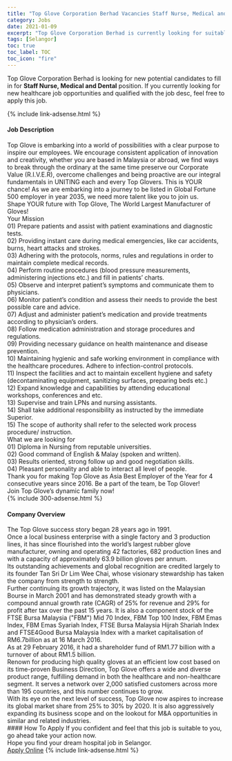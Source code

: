 ```yaml
---
title: "Top Glove Corporation Berhad Vacancies Staff Nurse, Medical and Dental" 
category: Jobs 
date: 2021-01-09 
excerpt: "Top Glove Corporation Berhad is currently looking for suitable person to fill in the Staff Nurse, Medical and Dental which positioned at Selangor" 
tags: [Selangor] 
toc: true 
toc_label: TOC 
toc_icon: "fire" 
--- 
```


<p>Top Glove Corporation Berhad is looking for new potential candidates to fill in for <b>Staff Nurse, Medical and Dental</b> position. If you currently looking for new healthcare job opportunities and qualified with the job desc, feel free to apply this job.
</p>{% include link-adsense.html %} 
<div><div><h4>Job Description</h4></div><div><div><span><div><div><div>Top Glove is embarking into a world of possibilities with a clear purpose to inspire our employees. We encourage consistent application of innovation and creativity, whether you are based in Malaysia or abroad, we find ways to break through the ordinary at the same time preserve our Corporate Value (R.I.V.E.R), overcome challenges and being proactive are our integral fundamentals in UNITING each and every Top Glovers. This is YOUR chance! As we are embarking into a journey to be listed in Global Fortune 500 employer in year 2035, we need more talent like you to join us.</div><div>Shape YOUR future with Top Glove, The World Largest Manufacturer of Gloves!</div><div>Your Mission</div><div>01) Prepare patients and assist with patient examinations and diagnostic tests.<br>02) Providing instant care during medical emergencies, like car accidents, burns, heart attacks and strokes.<br>03) Adhering with the protocols, norms, rules and regulations in order to maintain complete medical records.<br>04) Perform routine procedures (blood pressure measurements, administering injections etc.) and fill in patients&#8217; charts.<br>05) Observe and interpret patient&#8217;s symptoms and communicate them to physicians.<br>06) Monitor patient&#8217;s condition and assess their needs to provide the best possible care and advice.<br>07) Adjust and administer patient&#8217;s medication and provide treatments according to physician&#8217;s orders.<br>08) Follow medication administration and storage procedures and regulations.<br>09) Providing necessary guidance on health maintenance and disease prevention.<br>10) Maintaining hygienic and safe working environment in compliance with the healthcare procedures. Adhere to infection-control protocols.<br>11) Inspect the facilities and act to maintain excellent hygiene and safety (decontaminating equipment, sanitizing surfaces, preparing beds etc.)<br>12) Expand knowledge and capabilities by attending educational workshops, conferences and etc.<br>13) Supervise and train LPNs and nursing assistants.<br>14) Shall take additional responsibility as instructed by the immediate Superior.<br>15) The scope of authority shall refer to the selected work process procedure/ instruction.</div><div>What we are looking for</div><div>01) Diploma in Nursing from reputable universities.<br>02) Good command of English &amp; Malay (spoken and written).<br>03) Results oriented, strong follow up and good negotiation skills.<br>04) Pleasant personality and able to interact all level of people.</div><div><div>Thank you for making Top Glove as Asia Best Employer of the Year for 4 consecutive years since 2016. Be a part of the team, be Top Glover!</div><div>Join Top Glove&#8217;s dynamic family now!</div></div></div></div></span></div></div></div> 
{% include 300-adsense.html %} 
<div><div><h4>Company Overview</h4></div><div><div><span><div><div>
<div>
		The Top Glove success story began 28 years ago in 1991.</div>
<div>
		Once a local business enterprise with a single factory and 3 production lines, it has since flourished into the world&#8217;s largest rubber glove manufacturer, owning and operating&#160;42 factories,&#160;682 production lines and with a capacity of approximately&#160;63.9 billion gloves per annum.</div>
<div>
		Its outstanding achievements and global recognition are credited largely to its founder Tan Sri Dr Lim Wee Chai, whose visionary stewardship has taken the company from strength to strength.</div>
<div>
		Further continuing its growth trajectory, it was listed on the Malaysian Bourse in March 2001 and has demonstrated steady growth with a compound annual growth rate (CAGR) of 25% for revenue and 29% for profit after tax over the past 15 years. It is also a component stock of the FTSE Bursa Malaysia ("FBM") Mid 70 Index, FBM Top 100 Index, FBM Emas Index, FBM Emas Syariah Index, FTSE Bursa Malaysia Hijrah Shariah Index and FTSE4Good Bursa Malaysia Index with a market capitalisation of RM6.7billion as at 16 March 2016.</div>
<div>
		As at 29 February 2016, it had a shareholder fund of RM1.77 billion with a turnover of about RM1.5 billion.</div>
<div>
		Renown for producing high quality gloves at an efficient low cost based on its time-proven Business Direction, Top Glove offers a wide and diverse product range, fulfilling demand in both the healthcare and non-healthcare segment. It serves a network over 2,000 satisfied customers across more than 195 countries, and this number continues to grow.</div>
<div>
		With its eye on the next level of success, Top Glove now aspires to increase its global market share from 25% to 30% by 2020. It is also aggressively expanding its business scope and on the lookout for M&amp;A opportunities in similar and related industries.</div>
</div></div></span></div></div></div> 
#### How To Apply 
If you confident and feel that this job is suitable to you, go ahead take your action now. <br/> 
Hope you find your dream hospital job in Selangor. <br/> 
<a href="https://www.jobstreet.com.my/en/job/staff-nurse-medical-and-dental-4460094?jobId=jobstreet-my-job-4460094&sectionRank=1&token=0~ac411036-0be5-4354-b179-c7f28787ebbe&fr=SRP%20View%20In%20New%20Ta" class="btn btn--warning" target="_blank" rel="nofollow noopenner">Apply Online</a> 
{% include link-adsense.html %} 